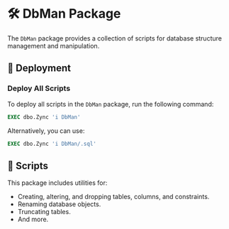 # 🛠️ DbMan Package

The `DbMan` package provides a collection of scripts for database structure management and manipulation.

## 🚀 Deployment

### Deploy All Scripts
To deploy all scripts in the `DbMan` package, run the following command:
```sql
EXEC dbo.Zync 'i DbMan'
```
Alternatively, you can use:
```sql
EXEC dbo.Zync 'i DbMan/.sql'
```

## 📜 Scripts

This package includes utilities for:
- Creating, altering, and dropping tables, columns, and constraints.
- Renaming database objects.
- Truncating tables.
- And more.
